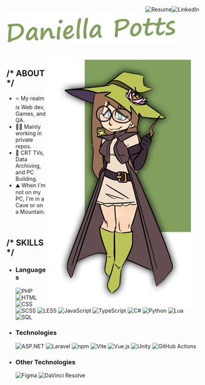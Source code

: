<p>
    <a href="https://www.linkedin.com/in/DaniellaJPotts"><img align="right" src="https://img.shields.io/badge/LinkedIn-%230072b1?style=for-the-badge" alt="LinkedIn"></a>
    <a href=".github/README/Daniella%20Potts%2C%20CV%20-%20hidden.pdf"><img align="right" src="https://img.shields.io/badge/Resume-%23323330?style=for-the-badge" alt="Resume"></a>
</p>
<p>
    <picture><img width="450" src=".github/README/Title.png"></picture>
</p>


<br>
<picture><img align="right" width="400" src=".github/README/Banner.png"></picture>

<h2>/* ABOUT */</h2>  
<ul>
    <li>⭐ My realm is Web dev, Games, and QA.</li>
    <li>🕵️‍♀️ Mainly working in private repos.</li>
    <li>💚 CRT TVs, Data Archiving, and PC Building.</li>
    <li>⛰️ When I'm not on my PC, I'm in a Cave or on a Mountain.</li>
</ul>


<br>
<h2>/* SKILLS */</h2>
<ul>
    <li>
        <h3>Languages</h3>
        <picture><img src="https://img.shields.io/badge/PHP-%23777BB4?style=for-the-badge&logo=php&logoColor=%23FFFFFF" alt="PHP"></picture>
        <picture><img src="https://img.shields.io/badge/HTML-%23E34F26?style=for-the-badge&logo=html5&logoColor=%23FFFFFF" alt="HTML"></picture>
        <picture><img src="https://img.shields.io/badge/CSS-%23663399?style=for-the-badge&logo=css&logoColor=%23FFFFFF" alt="CSS"></picture>
        <picture><img src="https://img.shields.io/badge/SCSS-%23CC6699?style=for-the-badge&logo=sass&logoColor=%23FFFFFF" alt="SCSS"></picture>
        <picture><img src="https://img.shields.io/badge/LESS-%231D365D?style=for-the-badge&logo=less&logoColor=%23FFFFFF" alt="LESS"></picture>
        <picture><img src="https://img.shields.io/badge/JavaScript-%23323330?style=for-the-badge&logo=javascript&logoColor=%23F7DF1E" alt="JavaScript"></picture>
        <picture><img src="https://img.shields.io/badge/TypeScript-%23007ACC?style=for-the-badge&logo=typescript&logoColor=%23FFFFFF" alt="TypeScript"></picture>
        <picture><img src="https://img.shields.io/badge/C%23-%23239120?style=for-the-badge" alt="C#"></picture>
        <picture><img src="https://img.shields.io/badge/Python-%233776AB?style=for-the-badge&logo=python&logoColor=%23FFFFFF" alt="Python"></picture>
        <picture><img src="https://img.shields.io/badge/Lua-%232C2D72?style=for-the-badge&logo=lua&logoColor=%23FFFFFF" alt="Lua"></picture>
        <picture><img src="https://img.shields.io/badge/SQL-%234479A1?style=for-the-badge&logo=mysql&logoColor=%23FFFFFF" alt="SQL"></picture>
    </li>
    <li>
        <h3>Technologies</h3>
        <picture><img src="https://img.shields.io/badge/ASP.NET-%23512BD4?style=for-the-badge&logo=.net&logoColor=%23FFFFFF" alt="ASP.NET"></picture>
        <picture><img src="https://img.shields.io/badge/Laravel-%23FF2D20?style=for-the-badge&logo=laravel&logoColor=%23FFFFFF" alt="Laravel"></picture>
        <picture><img src="https://img.shields.io/badge/npm-%23CB3837?style=for-the-badge&logo=npm&logoColor=%23FFFFFF" alt="npm"></picture>
        <picture><img src="https://img.shields.io/badge/Vite-%23646CFF?style=for-the-badge&logo=vite&logoColor=%23FFFFFF" alt="Vite"></picture>
        <picture><img src="https://img.shields.io/badge/Vue.js-%234FC08D?style=for-the-badge&logo=vue.js&logoColor=%23FFFFFF" alt="Vue.js"></picture>
        <picture><img src="https://img.shields.io/badge/Unity-%23323330?style=for-the-badge&logo=unity&logoColor=%23FFFFFF" alt="Unity"></picture>
        <picture><img src="https://img.shields.io/badge/GitHub_Actions-%232088FF?style=for-the-badge&logo=githubactions&logoColor=%23FFFFFF" alt="GitHub Actions"></picture>
    </li>
    <li>
        <h3>Other Technologies</h3>
        <picture><img src="https://img.shields.io/badge/Figma-%23F24E1E?style=for-the-badge&logo=figma&logoColor=%23FFFFFF" alt="Figma"></picture>
        <picture><img src="https://img.shields.io/badge/DaVinci_Resolve-%23233A51?style=for-the-badge&logo=davinciresolve&logoColor=%23FFFFFF" alt="DaVinci Resolve"></picture>
    </li>
</ul>


<br>
